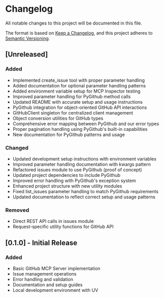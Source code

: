 # Changelog

All notable changes to this project will be documented in this file.

The format is based on [Keep a Changelog](https://keepachangelog.com/en/1.0.0/),
and this project adheres to [Semantic Versioning](https://semver.org/spec/v2.0.0.html).

## [Unreleased]

### Added
- Implemented create_issue tool with proper parameter handling
- Added documentation for optional parameter handling patterns
- Added environment variable setup for MCP Inspector testing
- Improved parameter handling for PyGithub method calls
- Updated README with accurate setup and usage instructions
- PyGithub integration for object-oriented GitHub API interactions
- GitHubClient singleton for centralized client management
- Object conversion utilities for GitHub types
- Comprehensive error mapping between PyGithub and our error types
- Proper pagination handling using PyGithub's built-in capabilities
- New documentation for PyGithub patterns and usage

### Changed
- Updated development setup instructions with environment variables
- Improved parameter handling documentation with kwargs pattern
- Refactored issues module to use PyGithub (proof of concept)
- Updated project dependencies to include PyGithub
- Improved error handling with PyGithub's exception system
- Enhanced project structure with new utility modules
- Fixed list_issues parameter handling to match PyGithub requirements
- Updated documentation to reflect correct setup and usage patterns

### Removed
- Direct REST API calls in issues module
- Request-specific utility functions for GitHub API

## [0.1.0] - Initial Release

### Added
- Basic GitHub MCP Server implementation
- Issue management operations
- Error handling and validation
- Documentation and setup guides
- Local development environment with UV
